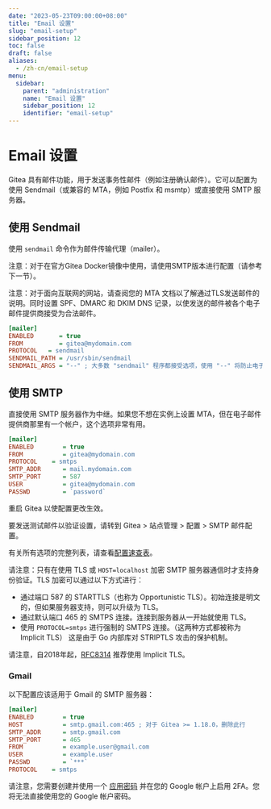 ```yaml
---
date: "2023-05-23T09:00:00+08:00"
title: "Email 设置"
slug: "email-setup"
sidebar_position: 12
toc: false
draft: false
aliases:
  - /zh-cn/email-setup
menu:
  sidebar:
    parent: "administration"
    name: "Email 设置"
    sidebar_position: 12
    identifier: "email-setup"
---
```


# Email 设置

Gitea 具有邮件功能，用于发送事务性邮件（例如注册确认邮件）。它可以配置为使用 Sendmail（或兼容的 MTA，例如 Postfix 和 msmtp）或直接使用 SMTP 服务器。

## 使用 Sendmail

使用 `sendmail` 命令作为邮件传输代理（mailer）。

注意：对于在官方Gitea Docker镜像中使用，请使用SMTP版本进行配置（请参考下一节）。

注意：对于面向互联网的网站，请查阅您的 MTA 文档以了解通过TLS发送邮件的说明。同时设置 SPF、DMARC 和 DKIM DNS 记录，以使发送的邮件被各个电子邮件提供商接受为合法邮件。

```ini
[mailer]
ENABLED       = true
FROM          = gitea@mydomain.com
PROTOCOL   = sendmail
SENDMAIL_PATH = /usr/sbin/sendmail
SENDMAIL_ARGS = "--" ; 大多数 "sendmail" 程序都接受选项，使用 "--" 将防止电子邮件地址被解释为选项。
```

## 使用 SMTP

直接使用 SMTP 服务器作为中继。如果您不想在实例上设置 MTA，但在电子邮件提供商那里有一个帐户，这个选项非常有用。

```ini
[mailer]
ENABLED        = true
FROM           = gitea@mydomain.com
PROTOCOL    = smtps
SMTP_ADDR      = mail.mydomain.com
SMTP_PORT      = 587
USER           = gitea@mydomain.com
PASSWD         = `password`
```

重启 Gitea 以使配置更改生效。

要发送测试邮件以验证设置，请转到 Gitea > 站点管理 > 配置 > SMTP 邮件配置。

有关所有选项的完整列表，请查看[配置速查表](administration/config-cheat-sheet.md)。

请注意：只有在使用 TLS 或 `HOST=localhost` 加密 SMTP 服务器通信时才支持身份验证。TLS 加密可以通过以下方式进行：

- 通过端口 587 的 STARTTLS（也称为 Opportunistic TLS）。初始连接是明文的，但如果服务器支持，则可以升级为 TLS。
- 通过默认端口 465 的 SMTPS 连接。连接到服务器从一开始就使用 TLS。
- 使用 `PROTOCOL=smtps` 进行强制的 SMTPS 连接。（这两种方式都被称为 Implicit TLS）
这是由于 Go 内部库对 STRIPTLS 攻击的保护机制。

请注意，自2018年起，[RFC8314](https://tools.ietf.org/html/rfc8314#section-3) 推荐使用 Implicit TLS。

### Gmail

以下配置应该适用于 Gmail 的 SMTP 服务器：

```ini
[mailer]
ENABLED        = true
HOST           = smtp.gmail.com:465 ; 对于 Gitea >= 1.18.0，删除此行
SMTP_ADDR      = smtp.gmail.com
SMTP_PORT      = 465
FROM           = example.user@gmail.com
USER           = example.user
PASSWD         = `***`
PROTOCOL    = smtps
```

请注意，您需要创建并使用一个 [应用密码](https://support.google.com/accounts/answer/185833?hl=en) 并在您的 Google 帐户上启用 2FA。您将无法直接使用您的 Google 帐户密码。
